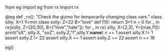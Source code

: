 from eg import eg
from rx import rx


@eg
def _rx():
  "Check the gizmo for temporarily changing class vars."
  class silly:
    X=1
    Y=min
  class solly:
    Z=22
    B="love"
  def f1():
    return 3>1
  n = 0
  for _ in rx(solly, Z=[20,30], B=["love","hate"]):
    for _ in rx(  silly, X=[2,3], Y=[max,f1]):
      print("sX", silly.X, "soZ",
            solly.Z,"f",silly.Y.__name__)
      n += 1 
      assert silly.X != 1
      assert solly.Z != 22
  assert silly.X == 1
  assert solly.Z == 22
  assert n == 16

eg()
```

